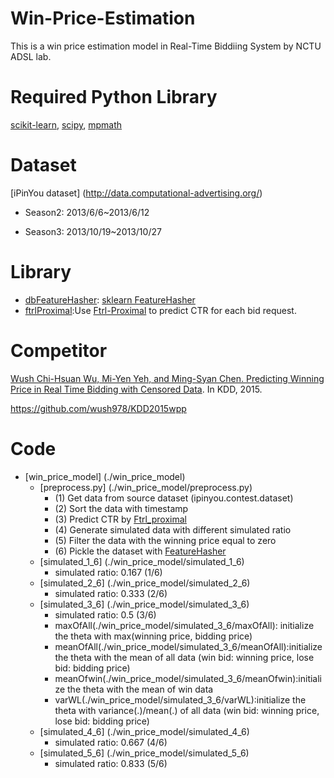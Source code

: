 # Win-Price-Estimation
This is a win price estimation model in Real-Time Biddiing System by NCTU ADSL lab.

# Required Python Library
  [scikit-learn](http://scikit-learn.org/stable/), [scipy](https://www.scipy.org/), [mpmath](http://mpmath.org/)

# Dataset

[iPinYou dataset] (http://data.computational-advertising.org/)

  * Season2: 2013/6/6~2013/6/12

  * Season3: 2013/10/19~2013/10/27

# Library
   * [dbFeatureHasher](./dbFeatureHasher): [sklearn FeatureHasher](http://scikit-learn.org/stable/modules/generated/sklearn.feature_extraction.FeatureHasher.html)
   * [ftrlProximal](./ftrlProximal):Use [Ftrl-Proximal](https://www.eecs.tufts.edu/~dsculley/papers/ad-click-prediction.pdf) to predict CTR for each bid request. 


# Competitor
  [Wush Chi-Hsuan Wu, Mi-Yen Yeh, and Ming-Syan Chen. Predicting Winning Price in Real Time Bidding with Censored Data](http://www0.cs.ucl.ac.uk/staff/w.zhang/rtb-papers/win-price-pred.pdf). In KDD, 2015.
  
  https://github.com/wush978/KDD2015wpp
  
# Code
  * [win_price_model] (./win_price_model)
    * [preprocess.py] (./win_price_model/preprocess.py)
        * (1) Get data from source dataset (ipinyou.contest.dataset)
        * (2) Sort the data with timestamp
        * (3) Predict CTR by [Ftrl_proximal](./ftrlProximal)
        * (4) Generate simulated data with different simulated ratio
        * (5) Filter the data with the winning price equal to zero
        * (6) Pickle the dataset with [FeatureHasher](./dbFeatureHasher)
    * [simulated_1_6] (./win_price_model/simulated_1_6)
      * simulated ratio: 0.167 (1/6)
    * [simulated_2_6] (./win_price_model/simulated_2_6)
      * simulated ratio: 0.333 (2/6)
    * [simulated_3_6] (./win_price_model/simulated_3_6)
      * simulated ratio: 0.5   (3/6)
      * maxOfAll(./win_price_model/simulated_3_6/maxOfAll): initialize the theta with max(winning price, bidding price)
      * meanOfAll(./win_price_model/simulated_3_6/meanOfAll):initialize the theta with the mean of all data (win bid: winning price, lose bid: bidding price)
      * meanOfwin(./win_price_model/simulated_3_6/meanOfwin):initialize the theta with the mean of win data
      * varWL(./win_price_model/simulated_3_6/varWL):initialize the theta with variance(.)/mean(.) of all data (win bid: winning price, lose bid: bidding price)
    * [simulated_4_6] (./win_price_model/simulated_4_6)
      * simulated ratio: 0.667 (4/6)
    * [simulated_5_6] (./win_price_model/simulated_5_6)
      * simulated ratio: 0.833 (5/6)
